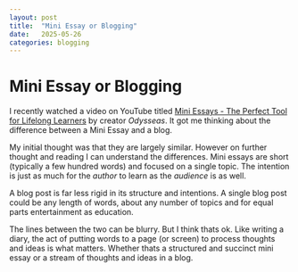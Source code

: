 ```yaml
---
layout: post
title:  "Mini Essay or Blogging"
date:   2025-05-26
categories: blogging 
---
```


# Mini Essay or Blogging

I recently watched a video on YouTube titled [Mini Essays - The Perfect Tool for Lifelong Learners](https://www.youtube.com/watch?v=hi8meiPUt84) by creator *Odysseas*. It got me thinking about the difference between a Mini Essay and a blog.

My initial thought was that they are largely similar. However on further thought and reading I can understand the differences. Mini essays are short (typically a few hundred words) and focused on a single topic. The intention is just as much for the *author* to learn as the *audience* is as well.

A blog post is far less rigid in its structure and intentions. A single blog post could be any length of words, about any number of topics and for equal parts entertainment as education.

The lines between the two can be blurry. But I think thats ok. Like writing a diary, the act of putting words to a page (or screen) to process thoughts and ideas is what matters. Whether thats a structured and succinct mini essay or a stream of thoughts and ideas in a blog.
